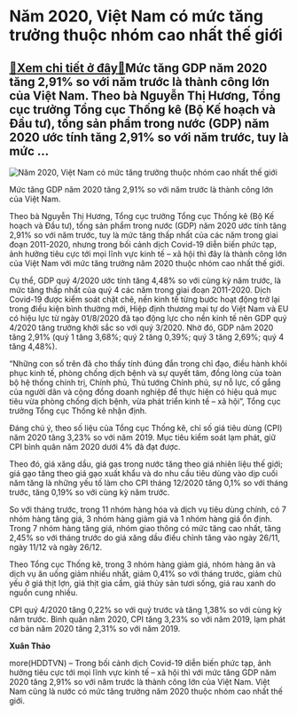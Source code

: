 Năm 2020, Việt Nam có mức tăng trưởng thuộc nhóm cao nhất thế giới
==================================================================

[:gift:Xem chi tiết ở đây:gift:](https://hddtvn.com/nam-2020-viet-nam-co-muc-tang-truong-thuoc-nhom-cao-nhat-the-gioi/)Mức tăng GDP năm 2020 tăng 2,91% so với năm trước là thành công lớn của Việt Nam. Theo bà Nguyễn Thị Hương, Tổng cục trưởng Tổng cục Thống kê (Bộ Kế hoạch và Đầu tư), tổng sản phẩm trong nước (GDP) năm 2020 ước tính tăng 2,91% so với năm trước, tuy là mức …
-----------------------------------------------------------------------------------------------------------------------------------------------------------------------------------------------------------------------------------------------------------------





![Năm 2020, Việt Nam có mức tăng trưởng thuộc nhóm cao nhất thế giới](https://hddtvn.com/wp-content/uploads/2021/01/3502_132301534_465680491097467_4090225294065841132_n.jpg "Năm 2020, Việt Nam có mức tăng trưởng thuộc nhóm cao nhất thế giới")


Mức tăng GDP năm 2020 tăng 2,91% so với năm trước là thành công lớn của Việt Nam.



Theo bà Nguyễn Thị Hương, Tổng cục trưởng Tổng cục Thống kê (Bộ Kế hoạch và Đầu tư), tổng sản phẩm trong nước (GDP) năm 2020 ước tính tăng 2,91% so với năm trước, tuy là mức tăng thấp nhất của các năm trong giai đoạn 2011-2020, nhưng trong bối cảnh dịch Covid-19 diễn biến phức tạp, ảnh hưởng tiêu cực tới mọi lĩnh vực kinh tế – xã hội thì đây là thành công lớn của Việt Nam với mức tăng trưởng năm 2020 thuộc nhóm cao nhất thế giới.


Cụ thể, GDP quý 4/2020 ước tính tăng 4,48% so với cùng kỳ năm trước, là mức tăng thấp nhất của quý 4 các năm trong giai đoạn 2011-2020. Dịch Covid-19 được kiểm soát chặt chẽ, nền kinh tế từng bước hoạt động trở lại trong điều kiện bình thường mới, Hiệp định thương mại tự do Việt Nam và EU có hiệu lực từ ngày 01/8/2020 đã tạo động lực cho nền kinh tế nên GDP quý 4/2020 tăng trưởng khởi sắc so với quý 3/2020. Nhờ đó, GDP năm 2020 tăng 2,91% (quý 1 tăng 3,68%; quý 2 tăng 0,39%; quý 3 tăng 2,69%; quý 4 tăng 4,48%).


“Những con số trên đã cho thấy tính đúng đắn trong chỉ đạo, điều hành khôi phục kinh tế, phòng chống dịch bệnh và sự quyết tâm, đồng lòng của toàn bộ hệ thống chính trị, Chính phủ, Thủ tướng Chính phủ, sự nỗ lực, cố gắng của người dân và cộng đồng doanh nghiệp để thực hiện có hiệu quả mục tiêu vừa phòng chống dịch bệnh, vừa phát triển kinh tế – xã hội”, Tổng cục trưởng Tổng cục Thống kê nhận định.


Đáng chú ý, theo số liệu của Tổng cục Thống kê, chỉ số giá tiêu dùng (CPI) năm 2020 tăng 3,23% so với năm 2019. Mục tiêu kiểm soát lạm phát, giữ CPI bình quân năm 2020 dưới 4% đã đạt được.


Theo đó, giá xăng dầu, giá gas trong nước tăng theo giá nhiên liệu thế giới; giá gạo tăng theo giá gạo xuất khẩu và do nhu cầu tiêu dùng vào dịp cuối năm tăng là những yếu tố làm cho CPI tháng 12/2020 tăng 0,1% so với tháng trước, tăng 0,19% so với cùng kỳ năm trước.


So với tháng trước, trong 11 nhóm hàng hóa và dịch vụ tiêu dùng chính, có 7 nhóm hàng tăng giá, 3 nhóm hàng giảm giá và 1 nhóm hàng giá ổn định. Trong 7 nhóm hàng tăng giá, nhóm giao thông có mức tăng cao nhất, tăng 2,45% so với tháng trước do giá xăng dầu điều chỉnh tăng vào ngày 26/11, ngày 11/12 và ngày 26/12.


Theo Tổng cục Thống kê, trong 3 nhóm hàng giảm giá, nhóm hàng ăn và dịch vụ ăn uống giảm nhiều nhất, giảm 0,41% so với tháng trước, giảm chủ yếu ở giá thịt lợn, giá thịt gia cầm, giá thủy sản tươi sống, giá rau xanh do nguồn cung nhiều.





CPI quý 4/2020 tăng 0,22% so với quý trước và tăng 1,38% so với cùng kỳ năm trước. Bình quân năm 2020, CPI tăng 3,23% so với năm 2019, lạm phát cơ bản năm 2020 tăng 2,31% so với năm 2019.




**Xuân Thảo**



more(HDDTVN) – Trong bối cảnh dịch Covid-19 diễn biến phức tạp, ảnh hưởng tiêu cực tới mọi lĩnh vực kinh tế – xã hội thì với mức tăng GDP năm 2020 tăng 2,91% so với năm trước là thành công lớn của Việt Nam. Việt Nam cũng là nước có mức tăng trưởng năm 2020 thuộc nhóm cao nhất thế giới.

